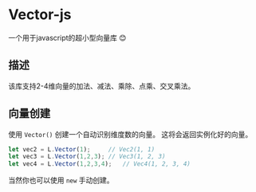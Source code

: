 # Vector-js
 一个用于javascript的超小型向量库 😊

## 描述
该库支持2-4维向量的加法、减法、乘除、点乘、交叉乘法。

## 向量创建

使用 ```Vector()``` 创建一个自动识别维度数的向量。
这将会返回实例化好的向量。

```javascript
let vec2 = L.Vector(1);		// Vec2(1, 1)
let vec3 = L.Vector(1,2,3);	// Vec3(1, 2, 3)
let vec4 = L.Vector(1,2,3,4);	// Vec4(1, 2, 3, 4)
```

当然你也可以使用 ```new``` 手动创建。